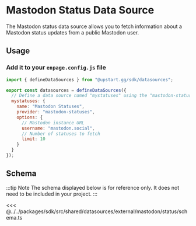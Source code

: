 # Mastodon Status Data Source

The Mastodon status data source allows you to fetch information about a Mastodon status updates from a public Mastodon user.


## Usage

### Add it to your `enpage.config.js` file

```javascript
import { defineDataSources } from "@upstart.gg/sdk/datasources";

export const datasources = defineDataSources({
  // Define a data source named "mystatuses" using the "mastodon-statuses" provider
  mystatuses: {
    name: "Mastodon Statuses",
    provider: "mastodon-statuses",
    options: {
      // Mastodon instance URL
      username: "mastodon.social",
      // Number of statuses to fetch
      limit: 10
    }
  }
});
```

## Schema

:::tip Note
The schema displayed below is for reference only. It does not need to be included in your project.
:::

<<< @../../packages/sdk/src/shared/datasources/external/mastodon/status/schema.ts

